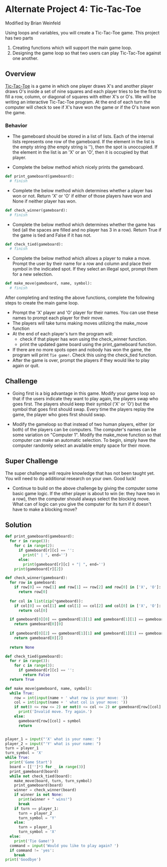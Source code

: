# Alternate Project 4: Tic-Tac-Toe
Modified by Brian Weinfeld

Using loops and variables, you will create a Tic-Tac-Toe game. This project has two parts

1. Creating functions which will support the main game loop.
2. Designing the game loop so that two users can play Tic-Tac-Toe against one another.

## Overview

[Tic-Tac-Toe](http://www.merriam-webster.com/dictionary/tic-tac-toe) is a game in which one player draws X's and another player draws O's inside a set of nine squares and each player tries to be the first to fill a row, column, or diagonal of squares with either X's or O's. We will be writing an interactive Tic-Tac-Toe program. At the end of each turn the computer will check to see if X's have won the game or if the O's have won the game.

### Behavior

* The gameboard should be stored in a list of lists. Each of the internal lists represents one row of the gameboard. If the element in the list is the empty string (the empty string is ''), then the spot is unoccupied. If the element in the list is an 'X' or an 'O', then it is occupied by that player.

* Complete the below method which nicely prints the gameboard.

```python
def print_gameboard(gameboard):
  # finish
```

* Complete the below method which determines whether a player has won or not. Return 'X' or 'O' if either of those players have won and None if neither player has won.

```python
def check_winner(gameboard):
  # finish
```
* Complete the below method which determines whether the game has tied (all the spaces are filled and no player has 3 in a row). Return True if the game is tied and False if it has not.

```python
def check_tied(gameboard):
  # finish
```
* Complete the below method which allows a player to make a move. Prompt the user by their name for a row and column and place their symbol in the indicated spot. If they select an illegal spot, prompt them for a new selection.

```python
def make_move(gameboard, name, symbol):
  # finish
```

After completing and testing the above functions, complete the following steps to create the main game loop.

* Prompt the 'X' player and 'O' player for their names. You can use these names to prompt each player for their move.
* The players will take turns making moves utilizing the make_move function
* At the end of each player's turn the program will:
  * check if that player has won using the check_winner function.
  * print the updated game board using the print_gameboard function.
* If there are no more spots open and nobody has won the game, the program will print `Tie game!`. Check this using the check_tied function.
* After the game is over, prompt the players if they would like to play again or quit.

## Challenge

* Going first is a big advantage in this game. Modify your game loop so that if the users indicate they want to play again, the players swap who goes first. The players should keep their symbol ('X' or 'O') but the symbol that goes first should swap. Every time the players replay the game, the player who goes first should swap.

* Modify the gameloop so that instead of two human players, either (or both) of the players can be computers. The computer's names can be some variation on "Computer 1". Modify the make_move function so that computer can make an automatic selection. To begin, simply have the computer randomly select an available empty space for their move.

## Super Challenge

The super challenge will require knowledge that has not been taught yet. You will need to do additional research on your own. Good luck!

* Continue to build on the above challenge by giving the computer some basic game logic. If the other player is about to win (ie: they have two in a row), then the computer should always select the blocking move. What can of logic can you give the computer for its turn if it doesn't have to make a blocking move?

## Solution

```python
def print_gameboard(gameboard):
  for r in range(3):
    for c in range(2):
      if gameboard[r][c] == '':
        print(" | ", end='')
      else:
        print(gameboard[r][c] + "| ", end='')
    print(gameboard[r][2])

def check_winner(gameboard):
  for row in gameboard:
    if row[0] == row[1] and row[1] == row[2] and row[0] in ['X', 'O']:
      return row[0]
  
  for col in list(zip(*gameboard)):
    if col[0] == col[1] and col[1] == col[2] and col[0] in ['X', 'O']:
      return col[0]

  if gameboard[0][0] == gameboard[1][1] and gameboard[1][1] == gameboard[2][2] and gameboard[0][0] in ['X', 'O']:
    return gameboard[0][0]
  
  if gameboard[0][2] == gameboard[1][1] and gameboard[1][1] == gameboard[2][0] and gameboard[0][2] in ['X', 'O']:
    return gameboard[0][2]
  
  return None

def check_tied(gameboard):
  for r in range(3):
    for c in range(3):
      if gameboard[r][c] == '':
        return False
  return True

def make_move(gameboard, name, symbol):
  while True:
    row = int(input(name + ' what row is your move: '))
    col = int(input(name + ' what col is your move: '))
    if not(0 <= row <= 2) or not(0 <= col <= 2) or gameboard[row][col] != '':
      print('Invalid move. Try again.')
    else:
      gameboard[row][col] = symbol
      return


player_1 = input("'X' what is your name: ")
player_2 = input("'Y' what is your name: ")
turn = player_1
turn_symbol = 'X'
while True:
  print('Game Start')
  board = [['']*3 for _ in range(3)]
  print_gameboard(board)
  while not check_tied(board):
    make_move(board, turn, turn_symbol)
    print_gameboard(board)
    winner = check_winner(board)
    if winner is not None:
      print(winner + " wins!")
      break
    if turn == player_1:
      turn = player_2
      turn_symbol = 'Y'
    else:
      turn = player_1
      turn_symbol = 'X'
  else:
    print('Tie Game!')
  command = input('Would you like to play again? ')
  if command != 'yes':
    break
print('Goodbye')
```
